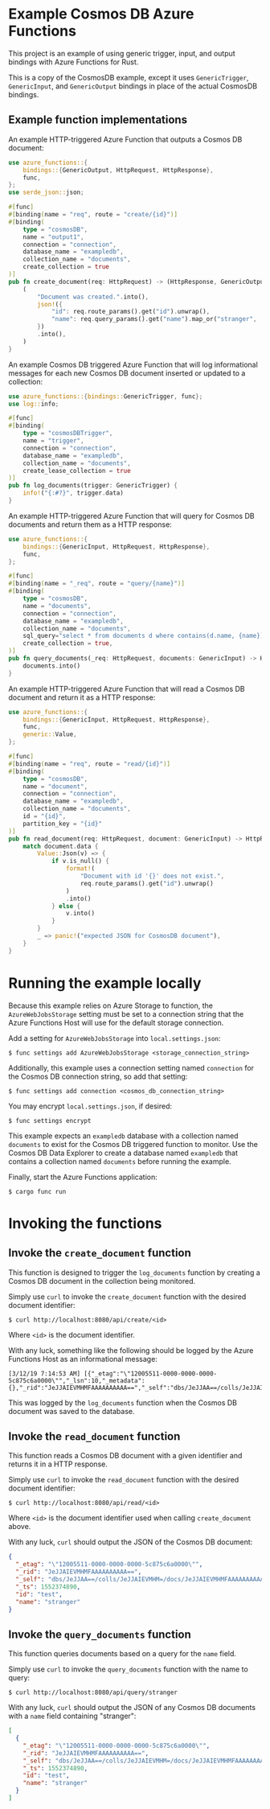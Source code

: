 # Example Cosmos DB Azure Functions

This project is an example of using generic trigger, input, and output bindings with Azure Functions for Rust.

This is a copy of the CosmosDB example, except it uses `GenericTrigger`, `GenericInput`, and `GenericOutput` bindings
in place of the actual CosmosDB bindings.

## Example function implementations

An example HTTP-triggered Azure Function that outputs a Cosmos DB document:

```rust
use azure_functions::{
    bindings::{GenericOutput, HttpRequest, HttpResponse},
    func,
};
use serde_json::json;

#[func]
#[binding(name = "req", route = "create/{id}")]
#[binding(
    type = "cosmosDB",
    name = "output1",
    connection = "connection",
    database_name = "exampledb",
    collection_name = "documents",
    create_collection = true
)]
pub fn create_document(req: HttpRequest) -> (HttpResponse, GenericOutput) {
    (
        "Document was created.".into(),
        json!({
            "id": req.route_params().get("id").unwrap(),
            "name": req.query_params().get("name").map_or("stranger", |x| x)
        })
        .into(),
    )
}
```

An example Cosmos DB triggered Azure Function that will log informational messages for each new Cosmos DB document inserted or updated to a collection:

```rust
use azure_functions::{bindings::GenericTrigger, func};
use log::info;

#[func]
#[binding(
    type = "cosmosDBTrigger",
    name = "trigger",
    connection = "connection",
    database_name = "exampledb",
    collection_name = "documents",
    create_lease_collection = true
)]
pub fn log_documents(trigger: GenericTrigger) {
    info!("{:#?}", trigger.data)
}
```

An example HTTP-triggered Azure Function that will query for Cosmos DB documents and return them as a HTTP response:

```rust
use azure_functions::{
    bindings::{GenericInput, HttpRequest, HttpResponse},
    func,
};

#[func]
#[binding(name = "_req", route = "query/{name}")]
#[binding(
    type = "cosmosDB",
    name = "documents",
    connection = "connection",
    database_name = "exampledb",
    collection_name = "documents",
    sql_query="select * from documents d where contains(d.name, {name})",
    create_collection = true,
)]
pub fn query_documents(_req: HttpRequest, documents: GenericInput) -> HttpResponse {
    documents.into()
}
```

An example HTTP-triggered Azure Function that will read a Cosmos DB document and return it as a HTTP response:

```rust
use azure_functions::{
    bindings::{GenericInput, HttpRequest, HttpResponse},
    func,
    generic::Value,
};

#[func]
#[binding(name = "req", route = "read/{id}")]
#[binding(
    type = "cosmosDB",
    name = "document",
    connection = "connection",
    database_name = "exampledb",
    collection_name = "documents",
    id = "{id}",
    partition_key = "{id}"
)]
pub fn read_document(req: HttpRequest, document: GenericInput) -> HttpResponse {
    match document.data {
        Value::Json(v) => {
            if v.is_null() {
                format!(
                    "Document with id '{}' does not exist.",
                    req.route_params().get("id").unwrap()
                )
                .into()
            } else {
                v.into()
            }
        }
        _ => panic!("expected JSON for CosmosDB document"),
    }
}
```

# Running the example locally

Because this example relies on Azure Storage to function, the `AzureWebJobsStorage`
setting must be set to a connection string that the Azure Functions Host will use for 
the default storage connection.

Add a setting for `AzureWebJobsStorage` into `local.settings.json`:

```
$ func settings add AzureWebJobsStorage <storage_connection_string>
```

Additionally, this example uses a connection setting named `connection` for the Cosmos DB connection string, so add that setting:

```
$ func settings add connection <cosmos_db_connection_string>
```

You may encrypt `local.settings.json`, if desired:

```
$ func settings encrypt
```

This example expects an `exampledb` database with a collection named `documents` to exist for the Cosmos DB triggered function to monitor.  Use the Cosmos DB Data Explorer to create a database named `exampledb` that contains a collection named `documents` before running the example.

Finally, start the Azure Functions application:

```
$ cargo func run
```

# Invoking the functions

## Invoke the `create_document` function

This function is designed to trigger the `log_documents` function by creating a Cosmos DB document in the collection being monitored.

Simply use `curl` to invoke the `create_document` function with the desired document identifier:

```
$ curl http://localhost:8080/api/create/<id>
```

Where `<id>` is the document identifier.

With any luck, something like the following should be logged by the Azure Functions Host as an informational message:

```
[3/12/19 7:14:53 AM] [{"_etag":"\"12005511-0000-0000-0000-5c875c6a0000\"","_lsn":10,"_metadata":{},"_rid":"JeJJAIEVMHMFAAAAAAAAAA==","_self":"dbs/JeJJAA==/colls/JeJJAIEVMHM=/docs/JeJJAIEVMHMFAAAAAAAAAA==/","_ts":1552374890,"id":"test","name":"stranger"}]
```

This was logged by the `log_documents` function when the Cosmos DB document was saved to the database.

## Invoke the `read_document` function

This function reads a Cosmos DB document with a given identifier and returns it in a HTTP response.

Simply use `curl` to invoke the `read_document` function with the desired document identifier:

```
$ curl http://localhost:8080/api/read/<id>
```

Where `<id>` is the document identifier used when calling `create_document` above.

With any luck, `curl` should output the JSON of the Cosmos DB document:

```json
{
  "_etag": "\"12005511-0000-0000-0000-5c875c6a0000\"",
  "_rid": "JeJJAIEVMHMFAAAAAAAAAA==",
  "_self": "dbs/JeJJAA==/colls/JeJJAIEVMHM=/docs/JeJJAIEVMHMFAAAAAAAAAA==/",
  "_ts": 1552374890,
  "id": "test",
  "name": "stranger"
}
```

## Invoke the `query_documents` function

This function queries documents based on a query for the `name` field.

Simply use `curl` to invoke the `query_documents` function with the name to query:

```
$ curl http://localhost:8080/api/query/stranger
```

With any luck, `curl` should output the JSON of any Cosmos DB documents with a `name` field containing "stranger":

```json
[
  {
    "_etag": "\"12005511-0000-0000-0000-5c875c6a0000\"",
    "_rid": "JeJJAIEVMHMFAAAAAAAAAA==",
    "_self": "dbs/JeJJAA==/colls/JeJJAIEVMHM=/docs/JeJJAIEVMHMFAAAAAAAAAA==/",
    "_ts": 1552374890,
    "id": "test",
    "name": "stranger"
  }
]
```
